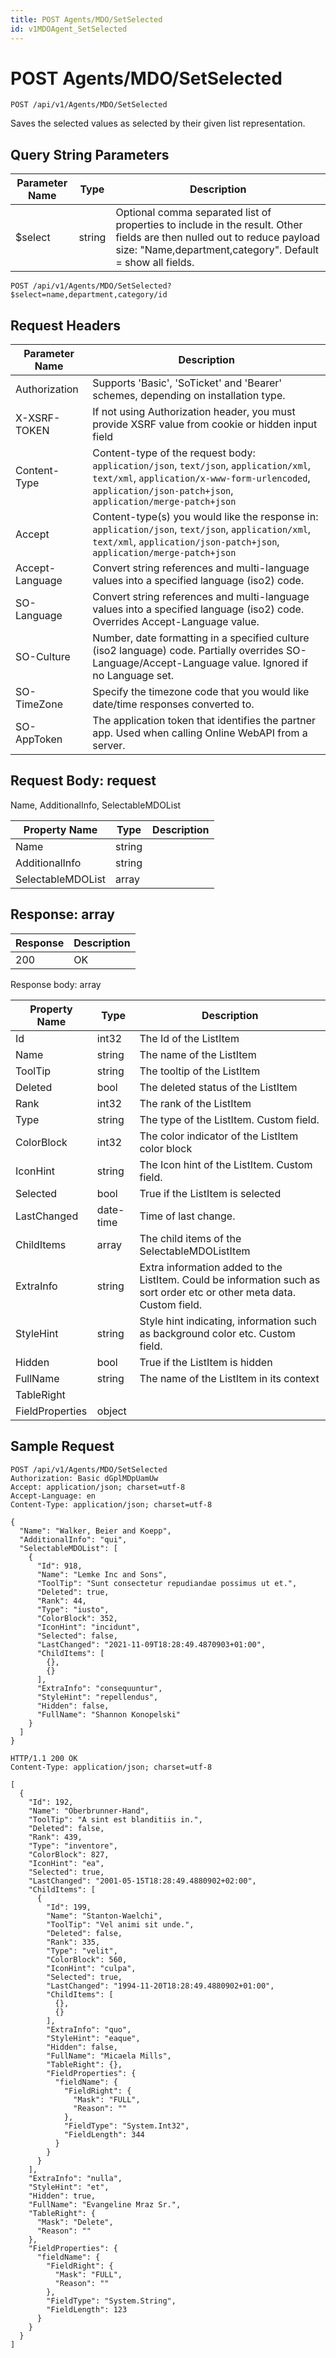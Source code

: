 ```yaml
---
title: POST Agents/MDO/SetSelected
id: v1MDOAgent_SetSelected
---
```


# POST Agents/MDO/SetSelected

```http
POST /api/v1/Agents/MDO/SetSelected
```

Saves the selected values as selected by their given list representation.







## Query String Parameters

| Parameter Name | Type |  Description |
|----------------|------|--------------|
| $select | string |  Optional comma separated list of properties to include in the result. Other fields are then nulled out to reduce payload size: "Name,department,category". Default = show all fields. |

```http
POST /api/v1/Agents/MDO/SetSelected?$select=name,department,category/id
```


## Request Headers

| Parameter Name | Description |
|----------------|-------------|
| Authorization  | Supports 'Basic', 'SoTicket' and 'Bearer' schemes, depending on installation type. |
| X-XSRF-TOKEN   | If not using Authorization header, you must provide XSRF value from cookie or hidden input field |
| Content-Type | Content-type of the request body: `application/json`, `text/json`, `application/xml`, `text/xml`, `application/x-www-form-urlencoded`, `application/json-patch+json`, `application/merge-patch+json` |
| Accept         | Content-type(s) you would like the response in: `application/json`, `text/json`, `application/xml`, `text/xml`, `application/json-patch+json`, `application/merge-patch+json` |
| Accept-Language | Convert string references and multi-language values into a specified language (iso2) code. |
| SO-Language | Convert string references and multi-language values into a specified language (iso2) code. Overrides Accept-Language value. |
| SO-Culture | Number, date formatting in a specified culture (iso2 language) code. Partially overrides SO-Language/Accept-Language value. Ignored if no Language set. |
| SO-TimeZone | Specify the timezone code that you would like date/time responses converted to. |
| SO-AppToken | The application token that identifies the partner app. Used when calling Online WebAPI from a server. |

## Request Body: request  

Name, AdditionalInfo, SelectableMDOList 

| Property Name | Type |  Description |
|----------------|------|--------------|
| Name | string |  |
| AdditionalInfo | string |  |
| SelectableMDOList | array |  |


## Response: array



| Response | Description |
|----------------|-------------|
| 200 | OK |

Response body: array

| Property Name | Type |  Description |
|----------------|------|--------------|
| Id | int32 | The Id of the ListItem |
| Name | string | The name of the ListItem |
| ToolTip | string | The tooltip of the ListItem |
| Deleted | bool | The deleted status of the ListItem |
| Rank | int32 | The rank of the ListItem |
| Type | string | The type of the ListItem. Custom field. |
| ColorBlock | int32 | The color indicator of the ListItem color block |
| IconHint | string | The Icon hint of the ListItem. Custom field. |
| Selected | bool | True if the ListItem is selected |
| LastChanged | date-time | Time of last change. |
| ChildItems | array | The child items of the SelectableMDOListItem |
| ExtraInfo | string | Extra information added to the ListItem. Could be information such as sort order etc or other meta data. Custom field. |
| StyleHint | string | Style hint indicating, information such as background color etc. Custom field. |
| Hidden | bool | True if the ListItem is hidden |
| FullName | string | The name of the ListItem in its context |
| TableRight |  |  |
| FieldProperties | object |  |

## Sample Request

```http!
POST /api/v1/Agents/MDO/SetSelected
Authorization: Basic dGplMDpUamUw
Accept: application/json; charset=utf-8
Accept-Language: en
Content-Type: application/json; charset=utf-8

{
  "Name": "Walker, Beier and Koepp",
  "AdditionalInfo": "qui",
  "SelectableMDOList": [
    {
      "Id": 918,
      "Name": "Lemke Inc and Sons",
      "ToolTip": "Sunt consectetur repudiandae possimus ut et.",
      "Deleted": true,
      "Rank": 44,
      "Type": "iusto",
      "ColorBlock": 352,
      "IconHint": "incidunt",
      "Selected": false,
      "LastChanged": "2021-11-09T18:28:49.4870903+01:00",
      "ChildItems": [
        {},
        {}
      ],
      "ExtraInfo": "consequuntur",
      "StyleHint": "repellendus",
      "Hidden": false,
      "FullName": "Shannon Konopelski"
    }
  ]
}
```

```http_
HTTP/1.1 200 OK
Content-Type: application/json; charset=utf-8

[
  {
    "Id": 192,
    "Name": "Oberbrunner-Hand",
    "ToolTip": "A sint est blanditiis in.",
    "Deleted": false,
    "Rank": 439,
    "Type": "inventore",
    "ColorBlock": 827,
    "IconHint": "ea",
    "Selected": true,
    "LastChanged": "2001-05-15T18:28:49.4880902+02:00",
    "ChildItems": [
      {
        "Id": 199,
        "Name": "Stanton-Waelchi",
        "ToolTip": "Vel animi sit unde.",
        "Deleted": false,
        "Rank": 335,
        "Type": "velit",
        "ColorBlock": 560,
        "IconHint": "culpa",
        "Selected": true,
        "LastChanged": "1994-11-20T18:28:49.4880902+01:00",
        "ChildItems": [
          {},
          {}
        ],
        "ExtraInfo": "quo",
        "StyleHint": "eaque",
        "Hidden": false,
        "FullName": "Micaela Mills",
        "TableRight": {},
        "FieldProperties": {
          "fieldName": {
            "FieldRight": {
              "Mask": "FULL",
              "Reason": ""
            },
            "FieldType": "System.Int32",
            "FieldLength": 344
          }
        }
      }
    ],
    "ExtraInfo": "nulla",
    "StyleHint": "et",
    "Hidden": true,
    "FullName": "Evangeline Mraz Sr.",
    "TableRight": {
      "Mask": "Delete",
      "Reason": ""
    },
    "FieldProperties": {
      "fieldName": {
        "FieldRight": {
          "Mask": "FULL",
          "Reason": ""
        },
        "FieldType": "System.String",
        "FieldLength": 123
      }
    }
  }
]
```